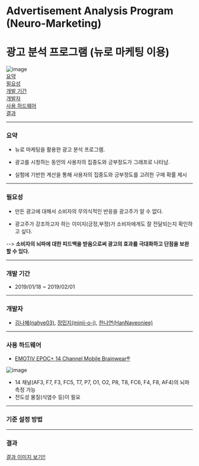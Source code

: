 # Advertisement Analysis Program (Neuro-Marketing)
# 광고 분석 프로그램 (뉴로 마케팅 이용)
![image](https://img.shields.io/badge/language-C%23-blue?style=plat&logo=Visual-Studio)  
[요약](#요약)  
[필요성](#필요성)  
[개발 기간](#개발-기간)  
[개발자](#개발자)  
[사용 하드웨어](#사용-하드웨어)  
[결과](https://github.com/minji-o-j/Advertisement-Analysis-Program/wiki)

---
### 요약
- 뉴로 마케팅을 활용한 광고 분석 프로그램.

- 광고를 시청하는 동안의 사용자의 집중도와 긍부정도가 그래프로 나타남.

- 실험에 기반한 계산을 통해 사용자의 집중도와 긍부정도를 고려한 구매 확률 제시

---
### 필요성
- 만든 광고에 대해서 소비자의 무의식적인 반응을 광고주가 알 수 없다.

- 광고주가 강조하고자 하는 이미지(긍정,부정)가 소비자에게도 잘 전달되는지 확인하고 싶다.  

--> __소비자의 뇌파에 대한 피드백을 받음으로써 광고의 효과를 극대화하고 단점을 보완할 수 있다.__

---
### 개발 기간

- 2019/01/18 ~ 2019/02/01
---
### 개발자

- [김나혜(nahye03)](https://github.com/nahye03), [정민지(minji-o-j)](https://github.com/minji-o-j), [한나연(HanNayeoniee)](https://github.com/HanNayeoniee)

---
### 사용 하드웨어
- [EMOTIV EPOC+ 14 Channel Mobile Brainwear®](https://www.emotiv.com/product/emotiv-epoc-14-channel-mobile-eeg/?gclid=CjwKCAjwvZv0BRA8EiwAD9T2VfQbwRLqpyAp6D0mM0hGsmNmKJnzB6Lr0rptqZTDyOw-YRXm3BlRXxoCc18QAvD_BwE)

![image](https://user-images.githubusercontent.com/45448731/78367153-962d9700-75fc-11ea-9b82-33d49da8e792.png)  

- 14 채널(AF3, F7, F3, FC5, T7, P7, O1, O2, P8, T8, FC6, F4, F8, AF4)의 뇌파 측정 가능
- 전도성 물질(식염수 등)이 필요
---
### 기준 설정 방법

---
### 결과

[결과 이미지 보기!!](https://github.com/minji-o-j/Advertisement-Analysis-Program/wiki)

